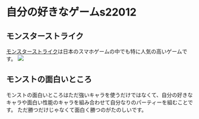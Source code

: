 # 自分の好きなゲームs22012
## モンスターストライク
[モンスターストライク](https://www.monster-strike.com/)は日本のスマホゲームの中でも特に人気の高いゲームです。
<img src="https://image.itmedia.co.jp/news/articles/1603/09/dellmixi01_02.jpg">
## モンストの面白いところ
モンストの面白いところはただ強いキャラを使うだけではなくて、自分の好きなキャラや面白い性能のキャラを組み合わせて自分なりのパーティーを組むことです。
ただ勝つだけじゃなくて面白く勝つのがたのしいです。
